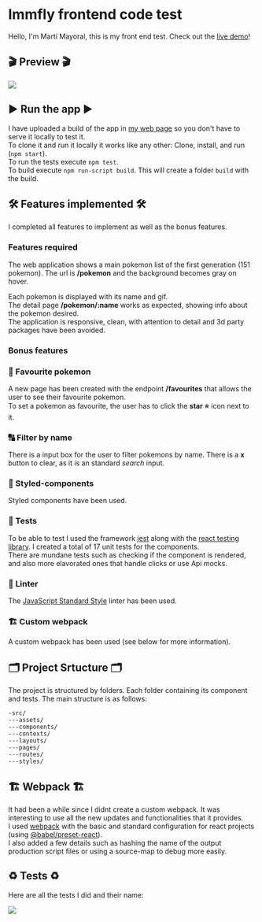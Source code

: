 
# Immfly frontend code test

Hello, I'm Martí Mayoral, this is my front end test. Check out the <a href="https://www.martimayo.com/demo/immfly/" target="_blank">live demo<a>!

## 🎬 Preview 🎬

<img align="center" src="https://i.gyazo.com/18120a37763c79a1d67fdc4ad8c5579a.gif" />

## ▶️ Run the app ▶️

I have uploaded a build of the app in [my web page](https://www.martimayo.com/demo/immfly/) so you don't have to serve it locally to test it. <br />
To clone it and run it locally it works like any other: Clone, install, and run (`npm start`). <br />
To run the tests execute  `npm test`. <br />
To build execute `npm run-script build`. This will create a folder `build` with the build.

## 🛠️ Features implemented 🛠️

I completed all features to implement as well as the bonus features.

### Features required

The web application shows a main pokemon list of the first generation (151 pokemon). The url is **/pokemon** and the background becomes gray on hover.

Each pokemon is displayed with its name and gif. <br />
The detail page **/pokemon/:name** works as expected, showing info about the pokemon desired. <br />
The application is responsive, clean, with attention to detail and 3d party packages have been avoided.

### Bonus features

### 🌟 Favourite pokemon

A new page has been created with the endpoint **/favourites** that allows the user to see their favourite pokemon. <br />
To set a pokemon as favourite, the user has to click the **star ⭐** icon next to it.

### 🔠 Filter by name

There is a input box for the user to filter pokemons by name. There is a **x** button to clear, as it is an standard *search* input.

### 💅 Styled-components

Styled components have been used.

### 🚦 Tests

To be able to test I used the framework [jest](https://jestjs.io/) along with the [react testing library](https://testing-library.com/docs/react-testing-library/intro/). I created a total of 17 unit tests for the components. <br />
There are mundane tests such as checking if the component is rendered, and also more elavorated ones that handle clicks or use Api mocks.

### 📃 Linter

The [JavaScript Standard Style](https://standardjs.com/) linter has been used.

### 🏗️ Custom webpack

A custom webpack has been used (see below for more information).

## 🗂️ Project Srtucture 🗂️

The project is structured by folders. Each folder containing its component and tests. The main structure is as follows:
```
-src/
---assets/
---components/
---contexts/
---layouts/
---pages/
---routes/
---styles/
``` 

## 🏗️ Webpack 🏗️

It had been a while since I didnt create a custom webpack. It was interesting to use all the new updates and functionalities that it provides. <br />
I used [webpack](https://webpack.js.org/) with the basic and standard configuration for react projects (using [@babel/preset-react](https://babeljs.io/docs/babel-preset-react)). <br />
I also added a few details such as hashing the name of the output production script files or using a source-map to debug more easily.

## ♻️ Tests ♻️

Here are all the tests I did and their name:

<img align="center" src="https://i.gyazo.com/462c58780648e7c68a69c1add34303c5.png" />

